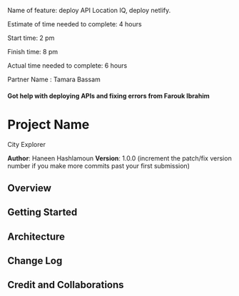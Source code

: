 Name of feature: deploy API Location IQ, deploy netlify.

Estimate of time needed to complete: 4 hours

Start time: 2 pm

Finish time: 8 pm

Actual time needed to complete: 6 hours

Partner Name : Tamara Bassam

#### Got help with deploying APIs and fixing errors from **Farouk Ibrahim**
# Project Name
City Explorer

**Author**: Haneen Hashlamoun
**Version**: 1.0.0 (increment the patch/fix version number if you make more commits past your first submission)

## Overview
<!-- Provide a high level overview of what this application is and why you are building it, beyond the fact that it's an assignment for this class. (i.e. What's your problem domain?) -->

## Getting Started
<!-- What are the steps that a user must take in order to build this app on their own machine and get it running? -->

## Architecture
<!-- Provide a detailed description of the application design. What technologies (languages, libraries, etc) you're using, and any other relevant design information. -->

## Change Log
<!-- Use this area to document the iterative changes made to your application as each feature is successfully implemented. Use time stamps. Here's an example:

01-01-2001 4:59pm - Application now has a fully-functional express server, with a GET route for the location resource. -->

## Credit and Collaborations
<!-- Give credit (and a link) to other people or resources that helped you build this application. -->